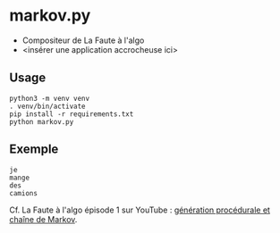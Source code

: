 # markov.py

- Compositeur de La Faute à l'algo
- <insérer une application accrocheuse ici>

## Usage

    python3 -m venv venv
    . venv/bin/activate
    pip install -r requirements.txt
    python markov.py

## Exemple

    je
    mange
    des
    camions

Cf. La Faute à l'algo épisode 1 sur YouTube : [génération procédurale et chaîne de Markov](https://www.youtube.com/watch?v=ngnCE2fCvl4).
